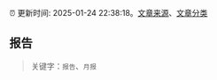 :alarm_clock: 更新时间: 2025-01-24 22:38:18。[文章来源](/README.md)、[文章分类](/TAGS.md)

## 报告


> 关键字：`报告`、`月报`



